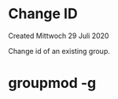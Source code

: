 # Change ID
Created Mittwoch 29 Juli 2020

Change id of an existing group.
# groupmod -g <GID> <group name>

